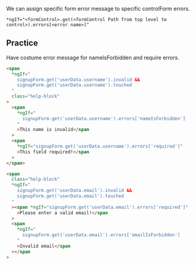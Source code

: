 We can assign specific form error message to specific controlForm errors.

`*ngIf="<formControl>.get(<formControl Path from top level to control>).errors[<error name>]"`

## Practice

Have costume error message for nameIsForbidden and require errors.

```html
<span
  *ngIf="
    signupForm.get('userData.username').invalid &&
    signupForm.get('userData.username').touched
  "
  class="help-block"
>
  <span
    *ngIf="
      signupForm.get('userData.username').errors['nameIsForbidden']
    "
    >This name is invalid</span
  >
  <span
    *ngIf="signupForm.get('userData.username').errors['required']"
    >This field required!</span
  >
</span>

<span
  class="help-block"
  *ngIf="
    signupForm.get('userData.email').invalid &&
    signupForm.get('userData.email').touched
  "
  ><span *ngIf="signupForm.get('userData.email').errors['required']"
    >Please enter a valid email!</span
  >
  <span
    *ngIf="
      signupForm.get('userData.email').errors['emailIsForbidden']
    "
    >Invalid email</span
  ></span
>
```